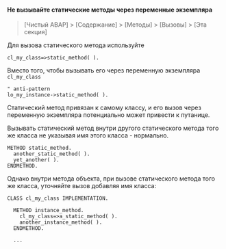 #### Не вызывайте статические методы через переменные экземпляра

> [Чистый ABAP] > [Содержание] > [Методы] > [Вызовы] > [Эта секция]

Для вызова статического метода используйте
```ABAP
cl_my_class=>static_method( ).
```

Вместо того, чтобы вызывать его через переменную экземпляра `cl_my_class`
```ABAP
" anti-pattern
lo_my_instance->static_method( ).
```

Статический метод привязан к самому классу, и его вызов через переменную экземпляра потенциально может привести к путанице.

Вызывать статический метод внутри другого статического метода того же класса не указывая имя этого класса - нормально.

```ABAP
METHOD static_method.
  another_static_method( ).
  yet_another( ).
ENDMETHOD.
```

Однако внутри метода объекта, при вызове статического метода того же класса, уточняйте вызов добавляя имя класса:

```ABAP
CLASS cl_my_class IMPLEMENTATION.

  METHOD instance_method.
    cl_my_class=>a_static_method( ).
    another_instance_method( ).
  ENDMETHOD.

  ...
```